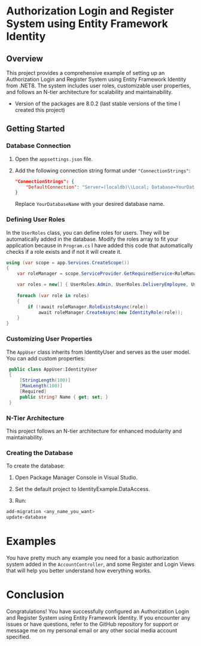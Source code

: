 # Authorization Login and Register System using Entity Framework Identity

## Overview

This project provides a comprehensive example of setting up an Authorization Login and Register System using Entity Framework Identity from .NET8. The system includes user roles, customizable user properties, and follows an N-tier architecture for scalability and maintainability.

* Version of the packages are 8.0.2 (last stable versions of the time I created this project)

## Getting Started

### Database Connection

1. Open the `appsettings.json` file.
2. Add the following connection string format under `"ConnectionStrings"`:

    ```json
    "ConnectionStrings": {
        "DefaultConnection": "Server=(localdb)\\Local; Database=YourDatabaseName; Trusted_Connection=True;TrustServerCertificate=True"
    }
    ```

    Replace `YourDatabaseName` with your desired database name.

### Defining User Roles

In the `UserRoles` class, you can define roles for users. They will be automatically added in the database. Modify the roles array to fit your application because in `Program.cs` I have added this code that automatically checks if a role exists and if not it will create it.

```csharp
using (var scope = app.Services.CreateScope())
{
    var roleManager = scope.ServiceProvider.GetRequiredService<RoleManager<IdentityRole>>();

    var roles = new[] { UserRoles.Admin, UserRoles.DeliveryEmployee, UserRoles.User };
    
    foreach (var role in roles)
    {
        if (!await roleManager.RoleExistsAsync(role))
            await roleManager.CreateAsync(new IdentityRole(role));
    }
}
```

### Customizing User Properties

The `AppUser` class inherits from IdentityUser and serves as the user model. You can add custom properties:

```csharp
 public class AppUser:IdentityUser
 {
     [StringLength(100)]
     [MaxLength(100)]
     [Required]
     public string? Name { get; set; }
 }
```

### N-Tier Architecture
This project follows an N-tier architecture for enhanced modularity and maintainability.

### Creating the Database
To create the database:

1. Open Package Manager Console in Visual Studio.

2. Set the default project to IdentityExample.DataAccess.

3. Run:

```bash
add-migration <any_name_you_want>
update-database
```

# Examples

You have pretty much any example you need for a basic authorization system added in the `AccountController`, and some Register and Login Views that will help you better understand how everything works.

# Conclusion

Congratulations! You have successfully configured an Authorization Login and Register System using Entity Framework Identity. If you encounter any issues or have questions, refer to the GitHub repository for support or message me on my personal email or any other social media account specified.
